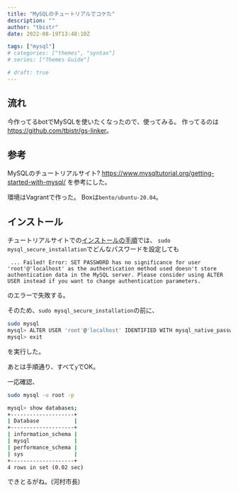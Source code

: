 ```yaml
---
title: "MySQLのチュートリアルでコケた"
description: ""
author: "tbistr"
date: 2022-08-19T13:48:10Z

tags: ["mysql"]
# categories: ["themes", "syntax"]
# series: ["Themes Guide"]

# draft: true
---
```


## 流れ

今作ってるbotでMySQLを使いたくなったので、使ってみる。
作ってるのは<https://github.com/tbistr/gs-linker>。

## 参考

MySQLのチュートリアルサイト? <https://www.mysqltutorial.org/getting-started-with-mysql/> を参考にした。

環境はVagrantで作った。
Boxは`bento/ubuntu-20.04`。

## インストール

チュートリアルサイトでの[インストールの手順](https://www.mysqltutorial.org/install-mysql-ubuntu/)では、
`sudo mysql_secure_installation`でどんなパスワードを設定しても

```plaintext
 ... Failed! Error: SET PASSWORD has no significance for user 'root'@'localhost' as the authentication method used doesn't store authentication data in the MySQL server. Please consider using ALTER USER instead if you want to change authentication parameters.
```

のエラーで失敗する。

そのため、`sudo mysql_secure_installation`の前に、

```bash
sudo mysql
mysql> ALTER USER 'root'@'localhost' IDENTIFIED WITH mysql_native_password BY '適当なパスワード';
mysql> exit
```

を実行した。

あとは手順通り、すべて`y`でOK。

一応確認、

```bash
sudo mysql -u root -p

mysql> show databases;
+--------------------+
| Database           |
+--------------------+
| information_schema |
| mysql              |
| performance_schema |
| sys                |
+--------------------+
4 rows in set (0.02 sec)
```

できとるがね。(河村市長)

